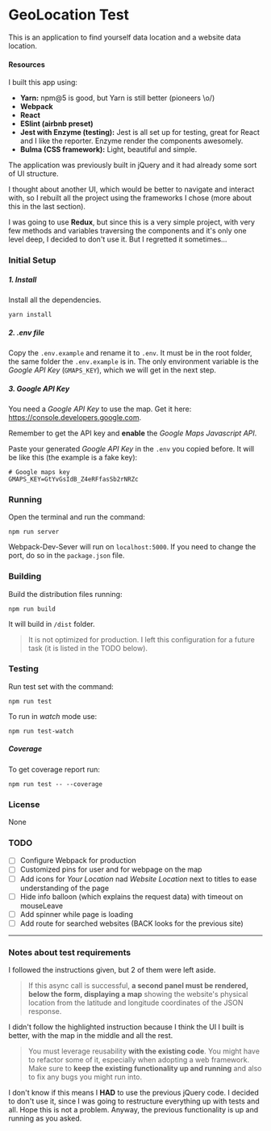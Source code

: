 # GeoLocation Test

This is an application to find yourself data location and a website data location.

#### Resources
I built this app using:

- **Yarn:** npm@5 is good, but Yarn is still better (pioneers \\o/)
- **Webpack**
- **React**
- **ESlint (airbnb preset)**
- **Jest with Enzyme (testing):** Jest is all set up for testing, great for React and I like the reporter. Enzyme render the components awesomely.
- **Bulma (CSS framework):** Light, beautiful and simple.

The application was previously built in jQuery and it had already some sort of UI structure.

I thought about another UI, which would be better to navigate and interact with, so I rebuilt all the project using the frameworks I chose (more about this in the last section).

I was going to use **Redux**, but since this is a very simple project, with very few methods and variables traversing the components and it's only one level deep, I decided to don't use it. But I regretted it sometimes...

### Initial Setup

##### 1. Install
Install all the dependencies.

    yarn install

##### 2. .env file
Copy the `.env.example` and rename it to `.env`. It must be in the root folder, the same folder the `.env.example` is in. The only environment variable is the *Google API Key* (`GMAPS_KEY`), which we will get in the next step.

##### 3. Google API Key
You need a *Google API Key* to use the map. Get it here: https://console.developers.google.com.

Remember to get the API key and **enable** the *Google Maps Javascript API*.

Paste your generated *Google API Key* in the `.env` you copied before. It will be like this (the example is a fake key):

````
# Google maps key
GMAPS_KEY=GtYvGsIdB_Z4eRFfasSb2rNRZc
````

### Running
Open the terminal and run the command:

    npm run server

Webpack-Dev-Sever will run on `localhost:5000`. If you need to change the port, do so in the `package.json` file.

### Building
Build the distribution files running:

    npm run build

It will build in `/dist` folder.

> It is not optimized for production. I left this configuration for a future task (it is listed in the TODO below).

### Testing
Run test set with the command:

    npm run test

To run in *watch* mode use:

    npm run test-watch

##### Coverage
To get coverage report run:

    npm run test -- --coverage



### License
None

### TODO
- [ ] Configure Webpack for production
- [ ] Customized pins for user and for webpage on the map
- [ ] Add icons for *Your Location* nad *Website Location* next to <LocationData /> titles to ease understanding of the page
- [ ] Hide info balloon (which explains the request data) with timeout on mouseLeave
- [ ] Add spinner while page is loading
- [ ] Add route for searched websites (BACK looks for the previous site)

----

### Notes about test requirements

I followed the instructions given, but 2 of them were left aside.

> If this async call is successful, **a second panel must be rendered, below the form, displaying a map** showing the website's physical location from the latitude and longitude coordinates of the JSON response.

I didn't follow the highlighted instruction because I think the UI I built is better, with the map in the middle and all the rest.

> You must leverage reusability **with the existing code**. You might have to refactor some of it, especially when adopting a web framework. Make sure to **keep the existing functionality up and running** and also to fix any bugs you might run into.

I don't know if this means I **HAD** to use the previous jQuery code. I decided to don't use it, since I was going to restructure everything up with tests and all. Hope this is not a problem. Anyway, the previous functionality is up and running as you asked.
